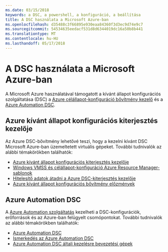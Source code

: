 ```yaml
---
ms.date: 03/15/2018
keywords: a DSC, a powershell, a konfiguráció, a beállítása
title: A DSC használata a Microsoft Azure-ban
ms.openlocfilehash: d35488c3f66895e930eaa84360f3d3ec9d74e9c7
ms.sourcegitcommit: 54534635eedacf531d8d6344019dc16a50b8b441
ms.translationtype: MT
ms.contentlocale: hu-HU
ms.lasthandoff: 05/17/2018
---
```

# <a name="using-dsc-on-microsoft-azure"></a>A DSC használata a Microsoft Azure-ban

A Microsoft Azure használatával támogatott a kívánt állapot konfigurációs szolgáltatása (DSC) a [Azure célállapot-konfiguráció bővítmény kezelő](/azure/virtual-machines/virtual-machines-windows-extensions-dsc-overview) és a [Azure Automation DSC](/azure/automation/automation-dsc-overview).

## <a name="azure-desired-state-configuration-extension-handler"></a>Azure kívánt állapot konfigurációs kiterjesztés kezelője

Az Azure DSC-bővítmény lehetővé teszi, hogy a kezelni kívánt DSC Microsoft Azure-ban üzemeltetett virtuális gépeket.
További tudnivalók az alábbi témakörökben találhatók:

- [Azure kívánt állapot konfigurációs kiterjesztés kezelője](/azure/virtual-machines/virtual-machines-windows-extensions-dsc-overview)
- [Windows VMSS és célállapot-konfiguráció Azure Resource Manager-sablonok](/azure/virtual-machines/virtual-machines-windows-extensions-dsc-template)
- [Hitelesítő adatok átadni a Azure DSC-kiterjesztés kezelője](/azure/virtual-machines/virtual-machines-windows-extensions-dsc-credentials)
- [Azure kívánt állapot konfigurációs bővítmény előzmények](azureDscexthistory.md)

## <a name="azure-automation-dsc"></a>Azure Automation DSC

A [Azure Automation szolgáltatás](https://azure.microsoft.com/services/automation/) kezelheti a DSC-konfigurációk, erőforrások és az Azure-ban felügyelt csomópontokat. További tudnivalók az alábbi témakörökben találhatók:

- [Azure Automation DSC](/azure/automation/automation-dsc-overview)
- [Ismerkedés az Azure Automation DSC](/azure/automation/automation-dsc-getting-started)
- [Azure Automation DSC általi kezelésre bevezetési gépek](/azure/automation/automation-dsc-onboarding)